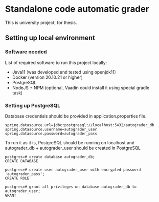# Standalone code automatic grader

This is university project, for thesis.

## Setting up local environment

### Software needed

List of required software to run this project locally:
* Java11 (was developed and tested using openjdk11)
* Docker (version 20.10.21 or higher)
* PostgreSQL
* NodeJS + NPM (optional, Vaadin could install it using special gradle task)

### Setting up PostgreSQL
Database credentials should be provided in application.properties file.
```
spring.datasource.url=jdbc:postgresql://localhost:5432/autograder_db
spring.datasource.username=autograder_user
spring.datasource.password=autograder_pass
```

To run it as it is, PostgreSQL should be running on localhost and autograder_db + autograder_user should be created in PostgreSQL
```
postgres=# create database autograder_db;
CREATE DATABASE

postgres=# create user autograder_user with encrypted password 'autograder_pass';
CREATE ROLE

postgres=# grant all privileges on database autograder_db to autograder_user;
GRANT
```
